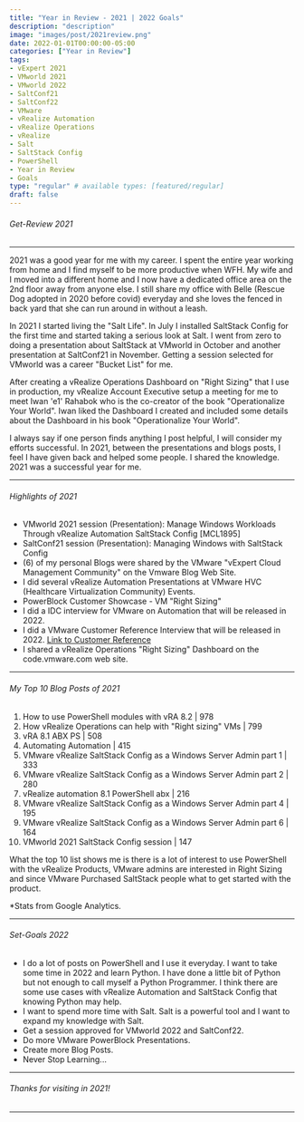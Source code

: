 ```yaml
---
title: "Year in Review - 2021 | 2022 Goals"
description: "description"
image: "images/post/2021review.png"
date: 2022-01-01T00:00:00-05:00
categories: ["Year in Review"]
tags:
- vExpert 2021
- VMworld 2021
- VMworld 2022
- SaltConf21
- SaltConf22
- VMware
- vRealize Automation
- vRealize Operations
- vRealize
- Salt
- SaltStack Config
- PowerShell
- Year in Review
- Goals
type: "regular" # available types: [featured/regular]
draft: false
---
```


###### Get-Review 2021
---

2021 was a good year for me with my career. I spent the entire year working from home and I find myself to be more productive when WFH. My wife and I moved into a different home and I now have a dedicated office area on the 2nd floor away from anyone else. I still share my office with Belle (Rescue Dog adopted in 2020 before covid) everyday and she loves the fenced in back yard that she can run around in without a leash.  

In 2021 I started living the "Salt Life". In July I installed SaltStack Config for the first time and started taking a serious look at Salt. I went from zero to doing a presentation about SaltStack at VMworld in October and another presentation at SaltConf21 in November. Getting a session selected for VMworld was a career "Bucket List" for me.  

After creating a vRealize Operations Dashboard on "Right Sizing" that I use in production, my vRealize Account Executive setup a meeting for me to meet Iwan 'e1' Rahabok who is the co-creator of the book "Operationalize Your World". Iwan liked the Dashboard I created and included some details about the Dashboard in his book "Operationalize Your World".  

I always say if one person finds anything I post helpful, I will consider my efforts successful. In 2021, between the presentations and blogs posts, I feel I have given back and helped some people. I shared the knowledge.  2021 was a successful year for me.

---

###### Highlights of 2021

* VMworld 2021 session (Presentation): Manage Windows Workloads Through vRealize Automation SaltStack Config [MCL1895]
* SaltConf21 session (Presentation): Managing Windows with SaltStack Config
* (6) of my personal Blogs were shared by the VMware "vExpert Cloud Management Community" on the Vmware Blog Web Site.
* I did several vRealize Automation Presentations at VMware HVC (Healthcare Virtualization Community) Events.
* PowerBlock Customer Showcase - VM "Right Sizing"
* I did a IDC interview for VMware on Automation that will be released in 2022.
* I did a VMware Customer Reference Interview that will be released in 2022. <a href="https://blogs.vmware.com/management/2022/03/vra-optimize-healthcare-outcomes.html" target="_blank">Link to Customer Reference</a>
* I shared a vRealize Operations "Right Sizing" Dashboard on the code.vmware.com web site.

---

###### My Top 10 Blog Posts of 2021

1. How to use PowerShell modules with vRA 8.2 | 978
2. How vRealize Operations can help with "Right sizing" VMs | 799
3. vRA 8.1 ABX PS | 508
7. Automating Automation | 415
4. VMware vRealize SaltStack Config as a Windows Server Admin  part 1 | 333
5. VMware vRealize SaltStack Config as a Windows Server Admin  part 2 | 280
6. vRealize automation 8.1 PowerShell abx | 216
8. VMware vRealize SaltStack Config as a Windows Server Admin  part 4 | 195
9. VMware vRealize SaltStack Config as a Windows Server Admin  part 6 | 164
10. VMworld 2021 SaltStack Config session | 147

What the top 10 list shows me is there is a lot of interest to use PowerShell with the vRealize Products, VMware admins are interested in Right Sizing and since VMware Purchased SaltStack people what to get started with the product.  

*Stats from Google Analytics.

---

###### Set-Goals 2022

* I do a lot of posts on PowerShell and I use it everyday. I want to take some time in 2022 and learn Python. I have done a little bit of Python but not enough to call myself a Python Programmer. I think there are some use cases with vRealize Automation and SaltStack Config that knowing Python may help.
* I want to spend more time with Salt. Salt is a powerful tool and I want to expand my knowledge with Salt.
* Get a session approved for VMworld 2022 and SaltConf22.
* Do more VMware PowerBlock Presentations.
* Create more Blog Posts.
* Never Stop Learning...

---

###### Thanks for visiting in 2021!

---
